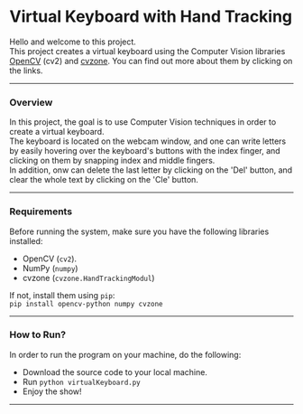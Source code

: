 # Virtual Keyboard with Hand Tracking


Hello and welcome to this project.
<br> This project creates a virtual keyboard using the Computer Vision libraries [OpenCV](https://opencv.org) (cv2) and [cvzone](https://computervision.zone). You can find out more
about them by clicking on the links. 

------

### Overview
In this project, the goal is to use Computer Vision techniques in order to create a virtual keyboard.
<br> The keyboard is located on the webcam window, and one can write letters by easily hovering over the keyboard's buttons with the index finger, and clicking
on them by snapping index and middle fingers. 
<br> In addition, onw can delete the last letter by clicking on the 'Del' button, and clear the whole text by clicking on the 
'Cle' button.

---

### Requirements
Before running the system, make sure you have the following libraries installed:
* OpenCV (`cv2`).
* NumPy (`numpy`)
* cvzone (`cvzone.HandTrackingModul`)

If not, install them using  `pip`:
<br> ```
    pip install opencv-python numpy cvzone
    ```

----

### How to Run?

In order to run the program on your machine, do the following:
* Download the source code to your local machine.
* Run ```python virtualKeyboard.py```
* Enjoy the show!

---
